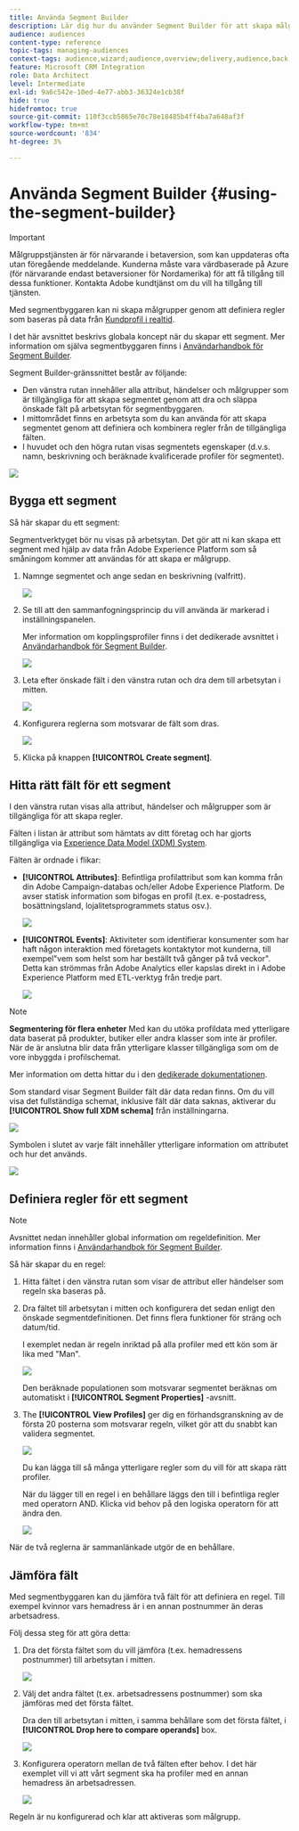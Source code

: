 ```yaml
---
title: Använda Segment Builder
description: Lär dig hur du använder Segment Builder för att skapa målgrupper.
audience: audiences
content-type: reference
topic-tags: managing-audiences
context-tags: audience,wizard;audience,overview;delivery,audience,back
feature: Microsoft CRM Integration
role: Data Architect
level: Intermediate
exl-id: 9a6c542e-10ed-4e77-abb3-36324e1cb38f
hide: true
hidefromtoc: true
source-git-commit: 110f3ccb5865e70c78e18485b4ff4ba7a648af3f
workflow-type: tm+mt
source-wordcount: '834'
ht-degree: 3%

---
```


# Använda Segment Builder {#using-the-segment-builder}

>[!IMPORTANT]
>
>Målgruppstjänsten är för närvarande i betaversion, som kan uppdateras ofta utan föregående meddelande. Kunderna måste vara värdbaserade på Azure (för närvarande endast betaversioner för Nordamerika) för att få tillgång till dessa funktioner. Kontakta Adobe kundtjänst om du vill ha tillgång till tjänsten.

Med segmentbyggaren kan ni skapa målgrupper genom att definiera regler som baseras på data från [Kundprofil i realtid](https://experienceleague.adobe.com/docs/experience-platform/profile/home.html).

I det här avsnittet beskrivs globala koncept när du skapar ett segment. Mer information om själva segmentbyggaren finns i [Användarhandbok för Segment Builder](https://experienceleague.adobe.com/docs/experience-platform/segmentation/ui/overview.html).

Segment Builder-gränssnittet består av följande:

* Den vänstra rutan innehåller alla attribut, händelser och målgrupper som är tillgängliga för att skapa segmentet genom att dra och släppa önskade fält på arbetsytan för segmentbyggaren.
* I mittområdet finns en arbetsyta som du kan använda för att skapa segmentet genom att definiera och kombinera regler från de tillgängliga fälten.
* I huvudet och den högra rutan visas segmentets egenskaper (d.v.s. namn, beskrivning och beräknade kvalificerade profiler för segmentet).

![](assets/aep_audiences_interface.png)

## Bygga ett segment

Så här skapar du ett segment:

Segmentverktyget bör nu visas på arbetsytan. Det gör att ni kan skapa ett segment med hjälp av data från Adobe Experience Platform som så småningom kommer att användas för att skapa er målgrupp.

1. Namnge segmentet och ange sedan en beskrivning (valfritt).

   ![](assets/aep_audiences_creation_edit_name.png)

1. Se till att den sammanfogningsprincip du vill använda är markerad i inställningspanelen.

   Mer information om kopplingsprofiler finns i det dedikerade avsnittet i [Användarhandbok för Segment Builder](https://experienceleague.adobe.com/docs/experience-platform/segmentation/ui/overview.html).

   ![](assets/aep_audiences_mergepolicy.png)

1. Leta efter önskade fält i den vänstra rutan och dra dem till arbetsytan i mitten.

   ![](assets/aep_audiences_dragfield.png)

1. Konfigurera reglerna som motsvarar de fält som dras.

   ![](assets/aep_audiences_configure_rules.png)

1. Klicka på knappen **[!UICONTROL Create segment]**.

## Hitta rätt fält för ett segment

I den vänstra rutan visas alla attribut, händelser och målgrupper som är tillgängliga för att skapa regler.

Fälten i listan är attribut som hämtats av ditt företag och har gjorts tillgängliga via [Experience Data Model (XDM) System](https://experienceleague.adobe.com/docs/experience-platform/xdm/home.html).

Fälten är ordnade i flikar:

* **[!UICONTROL Attributes]**: Befintliga profilattribut som kan komma från din Adobe Campaign-databas och/eller Adobe Experience Platform. De avser statisk information som bifogas en profil (t.ex. e-postadress, bosättningsland, lojalitetsprogrammets status osv.).

  ![](assets/aep_audiences_attributestab.png)

* **[!UICONTROL Events]**: Aktiviteter som identifierar konsumenter som har haft någon interaktion med företagets kontaktytor mot kunderna, till exempel&quot;vem som helst som har beställt två gånger på två veckor&quot;. Detta kan strömmas från Adobe Analytics eller kapslas direkt in i Adobe Experience Platform med ETL-verktyg från tredje part.

  ![](assets/aep_audiences_eventstab.png)

>[!NOTE]
>
>**Segmentering för flera enheter** Med kan du utöka profildata med ytterligare data baserat på produkter, butiker eller andra klasser som inte är profiler. När de är anslutna blir data från ytterligare klasser tillgängliga som om de vore inbyggda i profilschemat.
>
>Mer information om detta hittar du i den [dedikerade dokumentationen](https://experienceleague.adobe.com/docs/experience-platform/segmentation/multi-entity-segmentation.html).

Som standard visar Segment Builder fält där data redan finns. Om du vill visa det fullständiga schemat, inklusive fält där data saknas, aktiverar du **[!UICONTROL Show full XDM schema]** från inställningarna.

![](assets/aep_audiences_populatedfields.png)

Symbolen i slutet av varje fält innehåller ytterligare information om attributet och hur det används.

![](assets/aep_audiences_isymbol.png)

## Definiera regler för ett segment

>[!NOTE]
>
>Avsnittet nedan innehåller global information om regeldefinition. Mer information finns i [Användarhandbok för Segment Builder](https://experienceleague.adobe.com/docs/experience-platform/segmentation/ui/overview.html).

Så här skapar du en regel:

1. Hitta fältet i den vänstra rutan som visar de attribut eller händelser som regeln ska baseras på.

1. Dra fältet till arbetsytan i mitten och konfigurera det sedan enligt den önskade segmentdefinitionen. Det finns flera funktioner för sträng och datum/tid.

   I exemplet nedan är regeln inriktad på alla profiler med ett kön som är lika med &quot;Man&quot;.

   ![](assets/aep_audiences_malegender.png)

   Den beräknade populationen som motsvarar segmentet beräknas om automatiskt i **[!UICONTROL Segment Properties]** -avsnitt.

1. The **[!UICONTROL View Profiles]** ger dig en förhandsgranskning av de första 20 posterna som motsvarar regeln, vilket gör att du snabbt kan validera segmentet.

   ![](assets/aep_audiences_samplepreview.png)

   Du kan lägga till så många ytterligare regler som du vill för att skapa rätt profiler.

   När du lägger till en regel i en behållare läggs den till i befintliga regler med operatorn AND. Klicka vid behov på den logiska operatorn för att ändra den.

   ![](assets/aep_audiences_andoperator.png)

När de två reglerna är sammanlänkade utgör de en behållare.

## Jämföra fält

Med segmentbyggaren kan du jämföra två fält för att definiera en regel. Till exempel kvinnor vars hemadress är i en annan postnummer än deras arbetsadress.

Följ dessa steg för att göra detta:

1. Dra det första fältet som du vill jämföra (t.ex. hemadressens postnummer) till arbetsytan i mitten.

   ![](assets/aep_audiences_comparing_1.png)

1. Välj det andra fältet (t.ex. arbetsadressens postnummer) som ska jämföras med det första fältet.

   Dra den till arbetsytan i mitten, i samma behållare som det första fältet, i **[!UICONTROL Drop here to compare operands]** box.

   ![](assets/aep_audiences_comparing_2.png)

1. Konfigurera operatorn mellan de två fälten efter behov. I det här exemplet vill vi att vårt segment ska ha profiler med en annan hemadress än arbetsadressen.

   ![](assets/aep_audiences_comparing_3.png)

Regeln är nu konfigurerad och klar att aktiveras som målgrupp.
